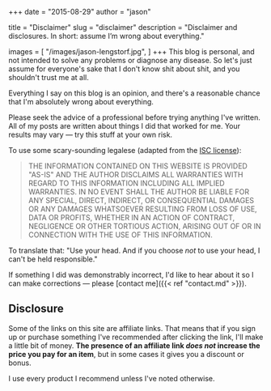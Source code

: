 +++
date = "2015-08-29"
author = "jason"

title = "Disclaimer"
slug = "disclaimer"
description = "Disclaimer and disclosures. In short: assume I’m wrong about everything."

images = [
    "/images/jason-lengstorf.jpg",
]
+++
This blog is personal, and not intended to solve any problems or diagnose any disease. So let's just assume for everyone's sake that I don't know shit about shit, and you shouldn't trust me at all.

Everything I say on this blog is an opinion, and there's a reasonable chance that I'm absolutely wrong about everything.

Please seek the advice of a professional before trying anything I've written. All of my posts are written about things I did that worked for me. Your results may vary — try this stuff at your own risk.

To use some scary-sounding legalese (adapted from the [ISC license](https://en.wikipedia.org/wiki/ISC_license)):

> THE INFORMATION CONTAINED ON THIS WEBSITE IS PROVIDED "AS-IS" AND THE AUTHOR DISCLAIMS ALL WARRANTIES WITH REGARD TO THIS INFORMATION INCLUDING ALL IMPLIED WARRANTIES. IN NO EVENT SHALL THE AUTHOR BE LIABLE FOR ANY SPECIAL, DIRECT, INDIRECT, OR CONSEQUENTIAL DAMAGES OR ANY DAMAGES WHATSOEVER RESULTING FROM LOSS OF USE, DATA OR PROFITS, WHETHER IN AN ACTION OF CONTRACT, NEGLIGENCE OR OTHER TORTIOUS ACTION, ARISING OUT OF OR IN CONNECTION WITH THE USE OF THIS INFORMATION.

To translate that: "Use your head. And if you choose _not_ to use your head, I can't be held responsible."

If something I did was demonstrably incorrect, I'd like to hear about it so I can make corrections — please [contact me]({{< ref "contact.md" >}}).

## Disclosure

Some of the links on this site are affiliate links. That means that if you sign up or purchase something I've recommended after clicking the link, I'll make a little bit of money. **The presence of an affiliate link _does not_ increase the price you pay for an item**, but in some cases it gives you a discount or bonus.

I use every product I recommend unless I've noted otherwise.
